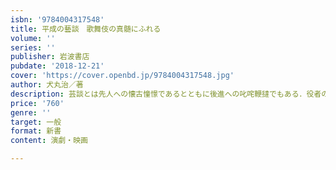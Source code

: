 ```yaml
---
isbn: '9784004317548'
title: 平成の藝談　歌舞伎の真髄にふれる
volume: ''
series: ''
publisher: 岩波書店
pubdate: '2018-12-21'
cover: 'https://cover.openbd.jp/9784004317548.jpg'
author: 犬丸治／著
description: 芸談とは先人への懐古憧憬であるとともに後進への叱咤鞭撻でもある．役者のことばでつむぐ平成歌舞伎論．
price: '760'
genre: ''
target: 一般
format: 新書
content: 演劇・映画

---
```

